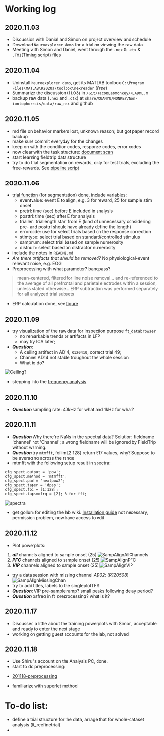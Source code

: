 # Working log

## 2020.11.03
* Discussion with Danial and Simon on project overview and schedule
* Download `Neuroexplorer demo` for a trial on viewing the raw data 
* Meeting with Simon and Daniel, went through the `.nex` & `.ctx` & `.TM1`(Timing script) files

## 2020.11.04
* Uninstall `Neuroexplorer demo`, get its MATLAB toolbox `C:\Program Files\MATLAB\R2020a\toolbox\nexreader` (*Free*)
* Summarize the discussion (11.03) in `/Git/JacobLabMonkey/README.m`
* backup raw data (`.nex` and `.ctx`) at `share/XUANYU/MONKEY/Non-iontophoresis/data/raw_nex` and github

## 2020.11.05
* md file on behavior markers lost, unknown reason; but got paper record backup
* make sure commit everyday for the changes
* keep on with the condition codes, response codes, error codes
* now clear with the task structure: [document scan](./General/TrialMarkerDescription.pdf)
* start learning fieldtrip data structure
* try to do trial segmentation on rewards, only for test trials, excluding the free-rewards. See [pipeline script](./code/Training/RewardLFPs-pipeline.m)

## 2020.11.06
* [trial function](./code/Training/trialfun_training.m) (for segmentation) done, include variables:
    - eventvalue: event E to align, e.g. 3 for reward, 25 for sample stim onset
    - pretrl: time (sec) before E included in analysis
    - posttrl: time (sec) after E for analysis
    - triallen: triallength start from E (kind of unnecessary considering pre- and posttrl should have already define the length)
    - errorcode: use for select trials based on the response correction
    - stimtype: select trial based on standard/controlled stimulus
    - sampnum: select trial based on sample numerosity
    - distnum: select based on distractor numerosity
* include the notes in `README.md`
* *Are there artifacts that should be removed?* No physiological-event relevant noise, e.g. EOG
* Preprocessing with what parameter? bandpass? 
> mean-centered, filtered for line noise removal... and re-referenced to the average of all prefrontal and parietal electrodes within a session, unless stated otherwise... ERP subtraction was performed separately for all analyzed trial subsets
* ERP calculation done, see [figure](./code/Training/ERPs/R120410_reward.png)

## 2020.11.09
* try visualization of the raw data for inspection purpose `ft_databrowser`
    - no remarkable trends or artifacts in LFP
    - may try ICA later;
* ***Question***: 
    - A ceiling artifact in AD14, `R120410`, correct trial 49;
    - Channel AD14 not stable troughout the whole session
    - What to do?

![Ceiling?](./General/Figures/Questions/Ceiling.png)

* stepping into the [frequency analysis](https://www.fieldtriptoolbox.org/walkthrough/#frequency-analysis)


## 2020.11.10
* ***Question*** sampling rate: 40kHz for what and 1kHz for what?

## 2020.11.11
* <s>***Question***</s> Why there're NaNs in the spectral data? Solution: fieldname 'channel' not 'Channel'; a wrong fieldname will be ignored by FieldTrip without warning.
* ***Question*** try `mtmfft`, foilim [2 128] return 517 values, why? Suppose to be averaging across the range
* mtmfft with the following setup result in spectra:
```
cfg_spect.output = 'pow';
cfg_spect.method = 'mtmfft';
cfg_spect.pad = 'nextpow2';
cfg_spect.taper = 'dpss';
cfg_spect.foi = [1:128];
cfg_spect.tapsmofrq = [2]; % for fft;
```
![spectra](./code/Training/Power_Spectra_example.png)
* get gollum for editing the lab wiki. [Installation guide](https://github.com/gollum/gollum/wiki/Installation) not necessary, permission problem, now have access to edit

## 2020.11.12
* Plot powerplots: 
1. ***all*** channels aligned to sample onset (25)
![SampAlignAllChannels](./code/Training/Powerplots/R120410_trial.png)
2. ***PFC*** channels aligned to sample onset (25)
![SampAlignPFC](./code/Training/Powerplots/R120410_trial_PFC.png)
3. ***VIP*** channels aligned to sample onset (25)
![SampAlignVIP](./code/Training/Powerplots/R120410_trial_VIP.png)
* try a data session with missing channel *AD02*: (*R120508*)
![SampAlignMissingChan](./code/Training/Powerplots/R120508_trial.png)
* try to add titles, labels to the singleplotTFR
* ***Question***: VIP pre-sample ramp? small peaks following delay period?
* ***Question*** bsfreq in ft_preprocessing? what is it?

## 2020.11.17
* Discussed a little about the training powerplots with Simon, acceptable and ready to enter the next stage
* working on getting guest accounts for the lab, not solved

## 2020.11.18
* Use Shirui's account on the Analysis PC, done.
* start to do preprocessing:
- [201118-preprocessing](./code/Preprocessing/201118-preprocessing.m)
* familiarize with superlet method

# To-do list:
* define a trial structure for the data, arrage that for whole-dataset analysis (ft_reefinetrial)
* 